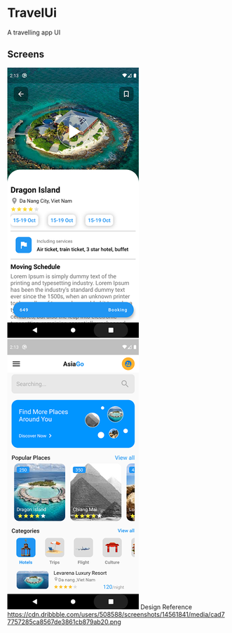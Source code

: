 # TravelUi

A travelling app UI

## Screens

 ![Screenshot](screenshot2.png) ![Screenshot](screenshot1.png)
Design Reference https://cdn.dribbble.com/users/508588/screenshots/14561841/media/cad77757285ca8567de3861cb879ab20.png
